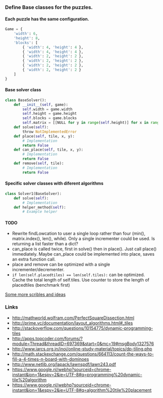 ### Define Base classes for the puzzles.

#### Each puzzle has the same configuration.
```python
Game = {
	'width': 6,
	'height': 8,
	'blocks': [
		{ 'width': 4, 'height': 4 },
		{ 'width': 4, 'height': 4 },
		{ 'width': 2, 'height': 2 },
		{ 'width': 2, 'height': 2 },
		{ 'width': 2, 'height': 2 },
		{ 'width': 2, 'height': 2 }
	]
}
```

#### Base solver class
```python
class BaseSolver():
	def __init__(self, game):
		self.width = game.width
		self.height = game.height
		self.blocks = game.blocks
		self.matrix = [[NULL for y in range(self.height)] for x in range(self.width)]
	def solve(self):
		throw NotImplementedError
	def place(self, tile, x, y):
		# Implementation
		return False
	def can_place(self, tile, x, y):
		# Implementation
		return False
	def remove(self, tile):
		# Implementation
		return False
```

#### Specific solver classes with diferent algorithms
```python
class Solver1(BaseSolver):
	def solve(self):
		# Implementation
	def helper_method(self):
		# Example helper
```

#### TODO
- Rewrite findLowcation to user a single loop rather than four (min(), matrix.index(), len(), while). Only a single incrementer could be used. Is returning a list faster than a dict?  
- can_place is called twice, first in solve() then in place(). Just call place() immediately. Maybe can_place could be implemented into place, saves an extra function call.  
- place and remove can be optimized with a single incrementer/decrementer.  
- `if len(self.placedtiles) == len(self.tiles):` can be optimized. Cache the total length of self.tiles. Use counter to store the length of placedtiles (benchmark first)

[Some more scribles and ideas](./theories.md)

### Links
- http://mathworld.wolfram.com/PerfectSquareDissection.html
- http://prime.vc/documentation/layout_algorithms.html#_tiles
- http://stackoverflow.com/questions/10154775/dynamic-programming-tiles
- http://apps.topcoder.com/forums/?module=Thread&threadID=697369&start=0&mc=19#msgBody1327576
- http://www.iarcs.org.in/inoi/online-study-material/topics/dp-tiling.php
- http://math.stackexchange.com/questions/664113/count-the-ways-to-fill-a-4-times-n-board-with-dominoes
- http://www.netlib.org/lapack/lawnspdf/lawn243.pdf
- https://www.google.nl/webhp?sourceid=chrome-instant&ion=1&espv=2&ie=UTF-8#q=programming%20dynamic-tile%20algorithm
- https://www.google.nl/webhp?sourceid=chrome-instant&ion=1&espv=2&ie=UTF-8#q=algorithm%20tile%20placement
